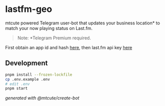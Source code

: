 # lastfm-geo

mtcute powered Telegram user-bot that updates your business location* to
match your now playing status on Last.fm.

> Note: *Telegram Premium required.

First obtain an app id and hash [here](https://my.telegram.org), then last.fm api key [here](https://last.fm/api/account/create)

## Development

```bash
pnpm install --frozen-lockfile
cp .env.example .env
# edit .env
pnpm start
```

*generated with @mtcute/create-bot*

